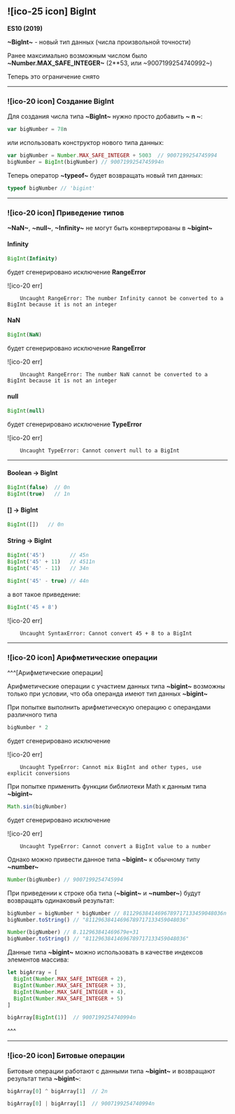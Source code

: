 ## ![ico-25 icon] BigInt

**ES10 (2019)**

**~BigInt~** - новый тип данных (числа произвольной точности)

Ранее максимально возможным числом было **~Number.MAX_SAFE_INTEGER~** (2**53, или ~9007199254740992~)

Теперь это ограничение снято

__________________________________________________________

### ![ico-20 icon] Создание BigInt

Для создания числа типа **~BigInt~** нужно просто добавить **~ n ~**:

~~~js
var bigNumber = 78n
~~~

или использовать конструктор нового типа данных:

~~~js
var bigNumber = Number.MAX_SAFE_INTEGER + 5003  // 9007199254745994
bigNumber = BigInt(bigNumber) // 9007199254745994n
~~~

Теперь оператор **~typeof~** будет возвращать новый тип данных:

~~~js
typeof bigNumber // 'bigint'
~~~

_____________________________________________________________

### ![ico-20 icon] Приведение типов

**~NaN~**, **~null~**, **~Infinity~** не могут быть конвертированы в **~bigint~**

#### Infinity

~~~js
BigInt(Infinity)
~~~

будет сгенерировано исключение **RangeError**

![ico-20 err]

~~~error
    Uncaught RangeError: The number Infinity cannot be converted to a BigInt because it is not an integer
~~~

#### NaN

~~~js
BigInt(NaN)
~~~

будет сгенерировано исключение **RangeError**

![ico-20 err]

~~~error
    Uncaught RangeError: The number NaN cannot be converted to a BigInt because it is not an integer
~~~

#### null

~~~js
BigInt(null)
~~~

будет сгенерировано исключение **TypeError**

![ico-20 err]

~~~error
    Uncaught TypeError: Cannot convert null to a BigInt
~~~

_____________________________________________________

#### Boolean → BigInt

~~~js
BigInt(false)  // 0n
BigInt(true)   // 1n
~~~

#### [] → BigInt

~~~js
BigInt([])   // 0n
~~~

#### String → BigInt

~~~js
BigInt('45')        // 45n
BigInt('45' + 11)   // 4511n
BigInt('45' - 11)   // 34n

BigInt('45' - true) // 44n
~~~

а вот такое приведение:

~~~js
BigInt('45 + 8')
~~~

![ico-20 err]

~~~error
    Uncaught SyntaxError: Cannot convert 45 + 8 to a BigInt
~~~

_____________________________________________________________

### ![ico-20 icon] Арифметические операции

^^^[Арифметические операции]

Арифметические операции с участием данных типа **~bigint~** возможны только при условии, что оба операнда имеют тип данных **~bigint~**

При попытке выполнить арифметическую операцию с операндами различного типа

~~~js
bigNumber * 2
~~~

будет сгенерировано исключение

![ico-20 err]

~~~error
    Uncaught TypeError: Cannot mix BigInt and other types, use explicit conversions
~~~

При попытке применить функции библиотеки Math к данным типа **~bigint~**

~~~js
Math.sin(bigNumber)
~~~

будет сгенерировано исключение

![ico-20 err]

~~~error
    Uncaught TypeError: Cannot convert a BigInt value to a number
~~~

Однако можно привести данное типа **~bigint~** к обычному типу **~number~**

~~~js
Number(bigNumber) // 9007199254745994
~~~

При приведении к строке оба типа (**~bigint~** и **~number~**) будут возвращать одинаковый результат:

~~~js
bigNumber = bigNumber * bigNumber // 81129638414696789717133459048036n
bigNumber.toString() // "81129638414696789717133459048036"

Number(bigNumber) // 8.112963841469679e+31
bigNumber.toString() // "81129638414696789717133459048036"
~~~

Данные типа **~bigint~** можно использовать в качестве индексов элементов массива:

~~~js
let bigArray = [
  BigInt(Number.MAX_SAFE_INTEGER + 2),
  BigInt(Number.MAX_SAFE_INTEGER + 3),
  BigInt(Number.MAX_SAFE_INTEGER + 4),
  BigInt(Number.MAX_SAFE_INTEGER + 5)
]

bigArray[BigInt(1)]  // 9007199254740994n
~~~

^^^

____________________________________________________________

### ![ico-20 icon] Битовые операции

Битовые операции работают с данными типа **~bigint~** и возвращают результат типа **~bigint~**:

~~~js
bigArray[0] ^ bigArray[1]  // 2n

bigArray[0] | bigArray[1]  // 9007199254740994n

~~~
